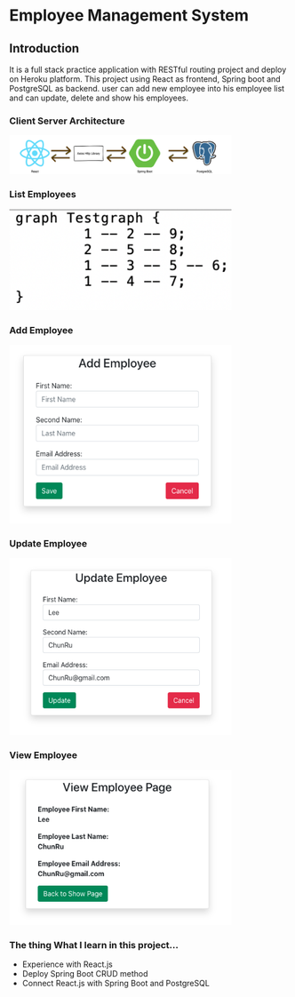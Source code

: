 # Employee Management System	

## Introduction

It is a full stack practice application with RESTful routing project and deploy on Heroku platform. This project using React as frontend, Spring boot and PostgreSQL as backend. user can add new employee into his employee list and can update, delete and show his employees.

### Client Server Architecture

<img alt="flowChart" src="https://github.com/ja841014/EmployeeManagementSystem/blob/master/img/flowChart.png" width="400">


### List Employees

<img alt="list" src="https://github.com/ja841014/EE599_Project/blob/master/frontend/Undirected_Graph_Sample.png" width="400">

### Add Employee

<img alt="add" src="https://github.com/ja841014/EmployeeManagementSystem/blob/master/img/add.png" width="400">

### Update Employee

<img alt="update" src="https://github.com/ja841014/EmployeeManagementSystem/blob/master/img/update.png" width="400">

### View Employee

<img alt="view" src="https://github.com/ja841014/EmployeeManagementSystem/blob/master/img/view.png" width="400">


### The thing What I learn in this project...

* Experience with React.js
* Deploy Spring Boot CRUD method
* Connect React.js with Spring Boot and PostgreSQL



